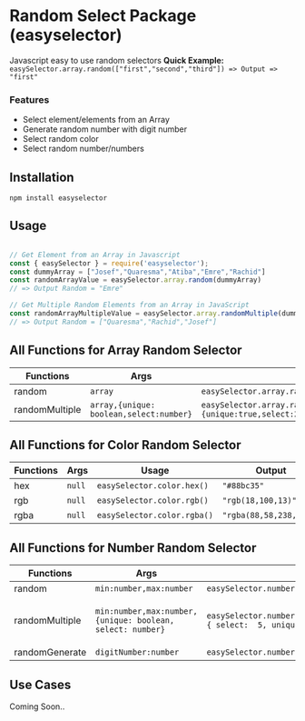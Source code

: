 
# Random Select Package (easyselector)
Javascript easy to use random selectors
**Quick Example:** `easySelector.array.random(["first","second","third"]) => Output => "first"`

### Features

 - Select element/elements from an Array
 - Generate random number with digit number
 - Select  random color
 - Select random number/numbers

## Installation
```
npm install easyselector
```
## Usage
```js

// Get Element from an Array in Javascript
const { easySelector } = require('easyselector');
const dummyArray = ["Josef","Quaresma","Atiba","Emre","Rachid"]
const randomArrayValue = easySelector.array.random(dummyArray)
// => Output Random = "Emre"  

// Get Multiple Random Elements from an Array in JavaScript
const randomArrayMultipleValue = easySelector.array.randomMultiple(dummyArray,{ unique: true, select: 3})
// => Output Random = ["Quaresma","Rachid","Josef"] 
```
## All Functions for Array Random Selector
| Functions      | Args                                        | Usage                                                                                         | Output                    |
| -------------- | ------------------------------------------- | --------------------------------------------------------------------------------------------- | ------------------------- |
| random         | ```array```                                 | ```easySelector.array.random(["value1","value2"]) ```                                         | ```"value2"```            |
| randomMultiple | ```array,{unique: boolean,select:number}``` | ```easySelector.array.randomMultiple(["value1","value2","value3"],{unique:true,select:2}) ``` | ```["value1","value3"]``` |

## All Functions for Color Random Selector
| Functions | Args       | Usage                            | Output                      |
| --------- | ---------- | -------------------------------- | --------------------------- |
| hex       | ```null``` | ```easySelector.color.hex() ```  | ```"#88bc35"```             |
| rgb       | ```null``` | ```easySelector.color.rgb() ```  | ```"rgb(18,100,13)"```      |
| rgba      | ```null``` | ```easySelector.color.rgba() ``` | ```"rgba(88,58,238,0.1)"``` |

## All Functions for Number Random Selector
| Functions      | Args                                                          | Usage                                                                                 | Output                                      |
| -------------- | ------------------------------------------------------------- | ------------------------------------------------------------------------------------- | ------------------------------------------- |
| random         | ```min:number,max:number```                                   | ```easySelector.number.random(25000,36800) ```                                        | ```35516```                                 |
| randomMultiple | ```min:number,max:number,{unique: boolean, select: number}``` | ```easySelector.number.randomMultiple(25000,36800,{ select:  5, unique:  true  }) ``` | ```[ 29634, 33173, 29273, 31333, 35071 ]``` |
| randomGenerate | ```digitNumber:number```                                      | ```easySelector.number.randomGenerate(8) ```                                          | ```95898101```                              |


## Use Cases
Coming Soon..